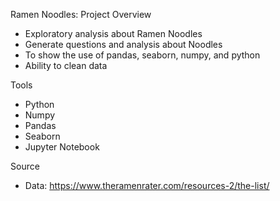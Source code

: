 Ramen Noodles: Project Overview

* Exploratory analysis about Ramen Noodles
* Generate questions and analysis about Noodles
* To show the use of pandas, seaborn, numpy, and python
* Ability to clean data



Tools
* Python
* Numpy
* Pandas
* Seaborn
* Jupyter Notebook

Source
* Data: https://www.theramenrater.com/resources-2/the-list/




